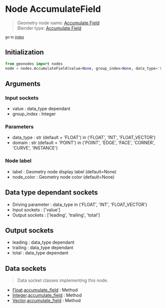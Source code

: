 
# Node AccumulateField

> Geometry node name: [Accumulate Field](https://docs.blender.org/manual/en/latest/modeling/geometry_nodes/utilities/accumulate_field.html)<br>
  Blender type: [Accumulate Field](https://docs.blender.org/api/current/bpy.types.GeometryNodeAccumulateField.html)
  
<sub>go to [index](/docs/index.md)</sub>

## Initialization

```python
from geonodes import nodes
node = nodes.AccumulateField(value=None, group_index=None, data_type='FLOAT', domain='POINT', label=None, node_color=None)
```



## Arguments


### Input sockets

- value : data_type dependant
- group_index : Integer

### Parameters

- data_type : str (default = 'FLOAT') in ('FLOAT', 'INT', 'FLOAT_VECTOR')
- domain : str (default = 'POINT') in ('POINT', 'EDGE', 'FACE', 'CORNER', 'CURVE', 'INSTANCE')

### Node label

- label : Geometry node display label (default=None)
- node_color : Geometry node color (default=None)

## Data type dependant sockets

- Driving parameter : data_type in ('FLOAT', 'INT', 'FLOAT_VECTOR')
- Input sockets  : ['value']
- Output sockets : ['leading', 'trailing', 'total']   
  
  

## Output sockets

- leading : data_type dependant
- trailing : data_type dependant
- total : data_type dependant

## Data sockets

> Data socket classes implementing this node.
  
  
- [Float](/docs/sockets/Float.md).[accumulate_field](/docs/sockets/Float.md#accumulate_field) : Method
- [Integer](/docs/sockets/Integer.md).[accumulate_field](/docs/sockets/Integer.md#accumulate_field) : Method
- [Vector](/docs/sockets/Vector.md).[accumulate_field](/docs/sockets/Vector.md#accumulate_field) : Method
  

